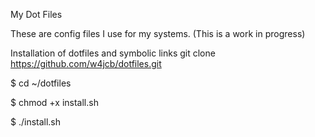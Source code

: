 My Dot Files

These are config files I use for my systems. (This is a work in progress)

Installation of dotfiles and symbolic links
git clone https://github.com/w4jcb/dotfiles.git

$ cd ~/dotfiles

$ chmod +x install.sh

$ ./install.sh

